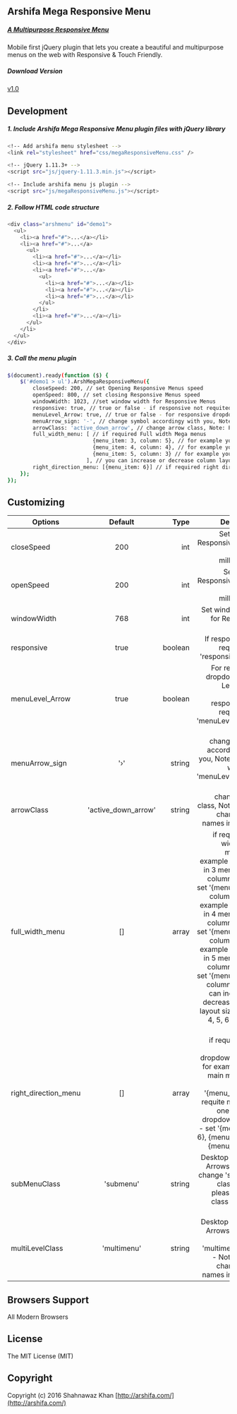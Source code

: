 Arshifa Mega Responsive Menu
----

##### [A Multipurpose Responsive Menu](http://arshifa.com/plugins_product/mega-responsive-menu/)
Mobile first jQuery plugin that lets you create a beautiful and multipurpose menus on the web with Responsive & Touch Friendly.

##### Download Version
[v1.0](#)

Development
----

##### 1. Include Arshifa Mega Responsive Menu plugin files with jQuery library

```sh
<!-- Add arshifa menu stylesheet -->
<link rel="stylesheet" href="css/megaResponsiveMenu.css" />

<!-- jQuery 1.11.3+ -->
<script src="js/jquery-1.11.3.min.js"></script>

<!-- Include arshifa menu js plugin -->
<script src="js/megaResponsiveMenu.js"></script>
```

##### 2. Follow HTML code structure
```sh
<div class="arshmenu" id="demo1">
  <ul>
    <li><a href="#">...</a></li>
    <li><a href="#">...</a>
      <ul>
        <li><a href="#">...</a></li>
        <li><a href="#">...</a></li>
        <li><a href="#">...</a>
          <ul>
            <li><a href="#">...</a></li>
            <li><a href="#">...</a></li>
            <li><a href="#">...</a></li>
          </ul>
        </li>
        <li><a href="#">...</a></li>
      </ul>
    </li>
  </ul>
</div>
```

##### 3. Call the menu plugin
```sh
$(document).ready(function ($) {
    $('#demo1 > ul').ArshMegaResponsiveMenu({
        closeSpeed: 200, // set Opening Responsive Menus speed
        openSpeed: 800, // set closing Responsive Menus speed
        windowWidth: 1023, //set window width for Responsive Menus
        responsive: true, // true or false - if responsive not requited use 'responsive: false'
        menuLevel_Arrow: true, // true or false - for responsive dropdown menu Level arrow symbol
        menuArrow_sign: '-', // change symbol accordingy with you, Note:- do not working if 'menuLevel_Arrow: false'
        arrowClass: 'active_down_arrow', // change arrow class, Note: Please Change Class Names in CSS file
        full_width_menu: [ // if required Full width Mega menus
                           {menu_item: 3, column: 5}, // for example you want in 3 menu level 5 column layout - set '{menu_item: 3, column: 5}'
                           {menu_item: 4, column: 4}, // for example you want in 4 menu level 4 column layout - set '{menu_item: 4, column: 4}'
                           {menu_item: 5, column: 3} // for example you want in 5 menu level 3 column layout - set '{menu_item: 5, column: 3}'
                         ], // you can increase or decrease column layout size 2, 3, 4, 5, 6, 7, 8 and more...
        right_direction_menu: [{menu_item: 6}] // if required right direction dropdown menus, for example - set main menu item number '{menu_item: 6}'
    });
});
```

Customizing
----

| Options | Default | Type | Description |
| ------------- |:-------------:| -----:| -----:|
| closeSpeed | 200 | int | Set Opening Responsive Menus speed in milliseconds |
| openSpeed | 200 | int | Set closing Responsive Menus speed in milliseconds |
| windowWidth | 768 | int | Set window width for Responsive Menus |
| responsive | true | boolean | If responsive not requited use 'responsive: false' |
| menuLevel_Arrow | true | boolean | For responsive dropdown menu Level arrow symbol if responsive not requited use 'menuLevel_Arrow: false' |
| menuArrow_sign | '›' | string | change symbol accordingy with you, Note:- do not working if 'menuLevel_Arrow: false' |
| arrowClass | 'active_down_arrow' | string | change arrow class, Note: Please change class names in CSS file |
| full_width_menu | [] | array | if required Full width Mega menus, for example you want in 3 menu level 5 column layout - set '{menu_item: 3, column: 5}', for example you want in 4 menu level 4 column layout - set '{menu_item: 4, column: 4}', for example you want in 5 menu level 3 column layout - set '{menu_item: 5, column: 3}', you can increase or decrease column layout size 1, 2, 3, 4, 5, 6, 7, 8 and more... |
| right_direction_menu | [] | array | if required right direction dropdown menus, for example - set main menu item number '{menu_item: 6}', requite more than one direction dropdown menus - set '{menu_item: 6}, {menu_item: 7}, {menu_item: 8}' |
| subMenuClass | 'submenu' | string | Desktop Direction Arrows, You can change 'submenu' class - Note: please change class names in CSS file |
| multiLevelClass | 'multimenu' | string | Desktop Direction Arrows, You can change 'multimenu' class - Note: please change class names in CSS file

Browsers Support
----

All Modern Browsers




License
----

The MIT License (MIT) 


Copyright
----

Copyright (c) 2016 Shahnawaz Khan [http://arshifa.com/](http://arshifa.com/)
